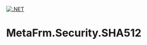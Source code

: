 [![.NET](https://github.com/dsuny/MetaFrm.Security.SHA512/actions/workflows/dotnet.yml/badge.svg)](https://github.com/dsuny/MetaFrm.Security.SHA512/actions/workflows/dotnet.yml)

# MetaFrm.Security.SHA512
